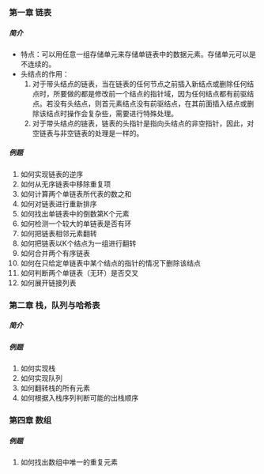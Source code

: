 ### 第一章  链表
##### 简介
- 特点：可以用任意一组存储单元来存储单链表中的数据元素。存储单元可以是不连续的。
- 头结点的作用：
  1. 对于带头结点的链表，当在链表的任何节点之前插入新结点或删除任何结点时，所要做的都是修改前一个结点的指针域，因为任何结点都有前驱结点。若没有头结点，则首元素结点没有前驱结点，在其前面插入结点或删除该结点时操作会复杂些，需要进行特殊处理。
  2. 对于带头结点的链表，链表的头指针是指向头结点的非空指针，因此，对空链表与非空链表的处理是一样的。
##### 例题
1. 如何实现链表的逆序
2. 如何从无序链表中移除重复项
3. 如何计算两个单链表所代表的数之和
4. 如何对链表进行重新排序
5. 如何找出单链表中的倒数第K个元素
6. 如何检测一个较大的单链表是否有环
7. 如何把链表相邻元素翻转
8. 如何把链表以K个结点为一组进行翻转
9. 如何合并两个有序链表
10. 如何在只给定单链表中某个结点的指针的情况下删除该结点
11. 如何判断两个单链表（无环）是否交叉
12. 如何展开链接列表

### 第二章 栈，队列与哈希表
##### 简介
##### 例题
1. 如何实现栈
2. 如何实现队列
3. 如何翻转栈的所有元素
4. 如何根据入栈序列判断可能的出栈顺序


### 第四章 数组
##### 例题
1. 如何找出数组中唯一的重复元素

